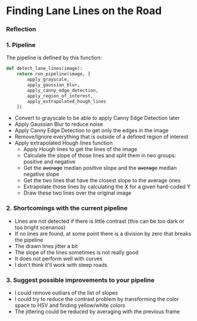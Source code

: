 # **Finding Lane Lines on the Road** 

### Reflection

### 1. Pipeline

The pipeline is defined by this function:
```python
def detect_lane_lines(image):
    return run_pipeline(image, [
        apply_grayscale,
        apply_gaussian_blur,
        apply_canny_edge_detection,
        apply_region_of_interest,
        apply_extrapolated_hough_lines
    ])
```

- Convert to grayscale to be able to apply Canny Edge Detection later
- Apply Gaussian Blur to reduce noise
- Apply Canny Edge Detection to get only the edges in the image
- Remove/Ignore everything that is outside of a defined region of interest
- Apply extrapolated Hough lines function
  - Apply Hough lines to get the lines of the image
  - Calculate the slope of those lines and split them in two groups: positive and negative
  - Get the ~~average~~ median positive slope and the ~~average~~ median negative slope
  - Get the two lines that have the closest slope to the average ones
  - Extrapolate those lines by calculating the X for a given hard-coded Y
  - Draw these two lines over the original image


### 2. Shortcomings with the current pipeline

- Lines are not detected if there is little contrast (this can be too dark or too bright scenarios)
- If no lines are found, at some point there is a division by zero that breaks the pipeline
- The drawn lines jitter a bit
- The slope of the lines sometimes is not really good
- It does not perform well with curves
- I don't think it'll work with steep roads


### 3. Suggest possible improvements to your pipeline

- I could remove outliars of the list of slopes
- I could try to reduce the contrast problem by transforming the color space to HSV and finding yellow/white colors
- The jittering could be reduced by averaging with the previous frame
